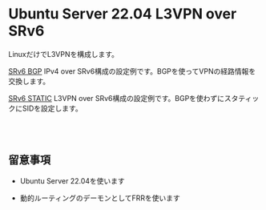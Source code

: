 # Ubuntu Server 22.04 L3VPN over SRv6

LinuxだけでL3VPNを構成します。

[SRv6 BGP](README.bgp.md) IPv4 over SRv6構成の設定例です。BGPを使ってVPNの経路情報を交換します。

[SRv6 STATIC](README.static.md) L3VPN over SRv6構成の設定例です。BGPを使わずにスタティックにSIDを設定します。

<br><br>

## 留意事項

- Ubuntu Server 22.04を使います

- 動的ルーティングのデーモンとしてFRRを使います
